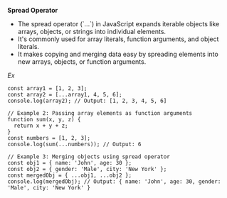 **Spread Operator**
- The spread operator (\`...\`) in JavaScript expands iterable objects like arrays, objects, or strings into individual elements.
- It's commonly used for array literals, function arguments, and object literals.
- It makes copying and merging data easy by spreading elements into new arrays, objects, or function arguments.

*Ex*
```// Example 1: Spreading elements of an array
const array1 = [1, 2, 3];
const array2 = [...array1, 4, 5, 6];
console.log(array2); // Output: [1, 2, 3, 4, 5, 6]

// Example 2: Passing array elements as function arguments
function sum(x, y, z) {
  return x + y + z;
}
const numbers = [1, 2, 3];
console.log(sum(...numbers)); // Output: 6

// Example 3: Merging objects using spread operator
const obj1 = { name: 'John', age: 30 };
const obj2 = { gender: 'Male', city: 'New York' };
const mergedObj = { ...obj1, ...obj2 };
console.log(mergedObj); // Output: { name: 'John', age: 30, gender: 'Male', city: 'New York' }
